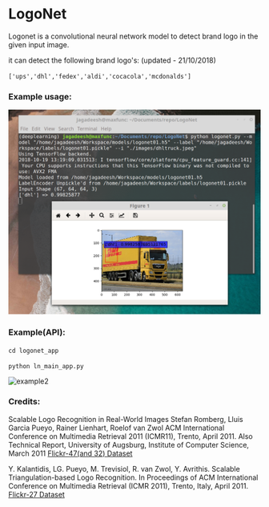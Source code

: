 # LogoNet

Logonet is a convolutional neural network model to detect brand logo in the given input image.


it can detect the following brand logo's: (updated - 21/10/2018)

``['ups','dhl','fedex','aldi','cocacola','mcdonalds']``


### Example usage:

![example1](https://raw.githubusercontent.com/jagadeesh-kotra/LogoNet/master/logonet.png)

### Example(API):

```cd logonet_app```

```python ln_main_app.py```

![example2](https://github.com/jagadeesh-kotra/LogoNet/blob/master/logonet-api.png)

### Credits: 

Scalable Logo Recognition in Real-World Images
Stefan Romberg, Lluis Garcia Pueyo, Rainer Lienhart, Roelof van Zwol
ACM International Conference on Multimedia Retrieval 2011 (ICMR11), Trento, April 2011.
Also Technical Report, University of Augsburg, Institute of Computer Science, March 2011 
[Flickr-47(and 32) Dataset](http://www.multimedia-computing.de/flickrlogos/)

Y. Kalantidis, LG. Pueyo, M. Trevisiol, R. van Zwol, Y. Avrithis. Scalable Triangulation-based Logo Recognition. In Proceedings of ACM International Conference on Multimedia Retrieval (ICMR 2011), Trento, Italy, April 2011.
[Flickr-27 Dataset](http://image.ntua.gr/iva/datasets/flickr_logos/)

